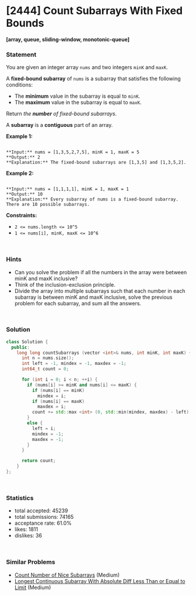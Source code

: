 # [2444] Count Subarrays With Fixed Bounds

**[array, queue, sliding-window, monotonic-queue]**

### Statement

You are given an integer array `nums` and two integers `minK` and `maxK`.

A **fixed-bound subarray** of `nums` is a subarray that satisfies the following conditions:

* The **minimum** value in the subarray is equal to `minK`.
* The **maximum** value in the subarray is equal to `maxK`.



Return *the **number** of fixed-bound subarrays*.

A **subarray** is a **contiguous** part of an array.


**Example 1:**

```

**Input:** nums = [1,3,5,2,7,5], minK = 1, maxK = 5
**Output:** 2
**Explanation:** The fixed-bound subarrays are [1,3,5] and [1,3,5,2].

```

**Example 2:**

```

**Input:** nums = [1,1,1,1], minK = 1, maxK = 1
**Output:** 10
**Explanation:** Every subarray of nums is a fixed-bound subarray. There are 10 possible subarrays.

```

**Constraints:**
* `2 <= nums.length <= 10^5`
* `1 <= nums[i], minK, maxK <= 10^6`


<br />

### Hints

- Can you solve the problem if all the numbers in the array were between minK and maxK inclusive?
- Think of the inclusion-exclusion principle.
- Divide the array into multiple subarrays such that each number in each subarray is between minK and maxK inclusive, solve the previous problem for each subarray, and sum all the answers.

<br />

### Solution

```cpp
class Solution {
  public:
    long long countSubarrays (vector <int>& nums, int minK, int maxK) {
      int n = nums.size();
      int left = -1, mindex = -1, maxdex = -1;
      int64_t count = 0;

      for (int i = 0; i < n; ++i) {
        if (nums[i] >= minK and nums[i] <= maxK) {
          if (nums[i] == minK)
            mindex = i;
          if (nums[i] == maxK)
            maxdex = i;
          count += std::max <int> (0, std::min(mindex, maxdex) - left);
        }
        else {
          left = i;
          mindex = -1;
          maxdex = -1;
        }
      }

      return count;
    }
};
```

<br />

### Statistics

- total accepted: 45239
- total submissions: 74165
- acceptance rate: 61.0%
- likes: 1811
- dislikes: 36

<br />

### Similar Problems

- [Count Number of Nice Subarrays](https://leetcode.com/problems/count-number-of-nice-subarrays) (Medium)
- [Longest Continuous Subarray With Absolute Diff Less Than or Equal to Limit](https://leetcode.com/problems/longest-continuous-subarray-with-absolute-diff-less-than-or-equal-to-limit) (Medium)
